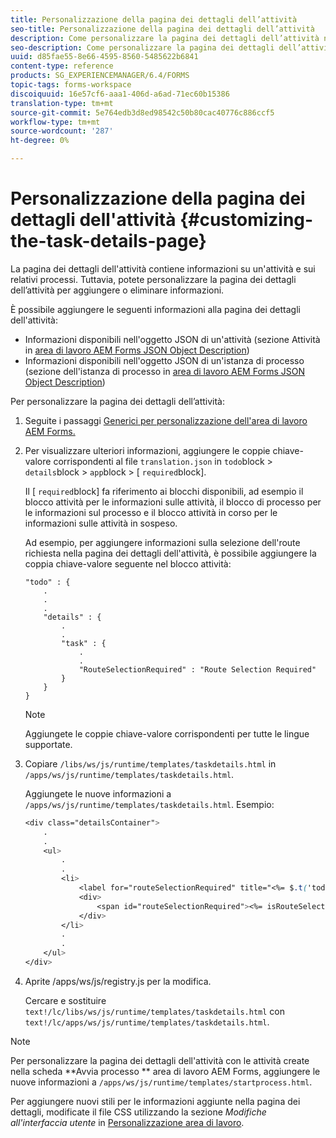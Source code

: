 ```yaml
---
title: Personalizzazione della pagina dei dettagli dell’attività
seo-title: Personalizzazione della pagina dei dettagli dell’attività
description: Come personalizzare la pagina dei dettagli dell’attività nell’area di lavoro  AEM Forms per modificare le informazioni predefinite visualizzate su un’attività.
seo-description: Come personalizzare la pagina dei dettagli dell’attività nell’area di lavoro  AEM Forms per modificare le informazioni predefinite visualizzate su un’attività.
uuid: d85fae55-8e66-4595-8560-5485622b6841
content-type: reference
products: SG_EXPERIENCEMANAGER/6.4/FORMS
topic-tags: forms-workspace
discoiquuid: 16e57cf6-aaa1-406d-a6ad-71ec60b15386
translation-type: tm+mt
source-git-commit: 5e764edb3d8ed98542c50b80cac40776c886ccf5
workflow-type: tm+mt
source-wordcount: '287'
ht-degree: 0%

---
```



# Personalizzazione della pagina dei dettagli dell&#39;attività {#customizing-the-task-details-page}

La pagina dei dettagli dell&#39;attività contiene informazioni su un&#39;attività e sui relativi processi. Tuttavia, potete personalizzare la pagina dei dettagli dell’attività per aggiungere o eliminare informazioni.

È possibile aggiungere le seguenti informazioni alla pagina dei dettagli dell&#39;attività:

* Informazioni disponibili nell&#39;oggetto JSON di un&#39;attività (sezione Attività in [ area di lavoro AEM Forms JSON Object Description](/help/forms/using/html-workspace-json-object-description.md))
* Informazioni disponibili nell&#39;oggetto JSON di un&#39;istanza di processo (sezione dell&#39;istanza di processo in [ area di lavoro AEM Forms JSON Object Description](/help/forms/using/html-workspace-json-object-description.md))

Per personalizzare la pagina dei dettagli dell’attività:

1. Seguite i passaggi [Generici per  personalizzazione dell&#39;area di lavoro AEM Forms.](/help/forms/using/generic-steps-html-workspace-customization.md)
1. Per visualizzare ulteriori informazioni, aggiungere le coppie chiave-valore corrispondenti al file `translation.json` in `todo`block > `details`block > `app`block > [ `required`block].

   Il [ `required`block] fa riferimento ai blocchi disponibili, ad esempio il blocco attività per le informazioni sulle attività, il blocco di processo per le informazioni sul processo e il blocco attività in corso per le informazioni sulle attività in sospeso.

   Ad esempio, per aggiungere informazioni sulla selezione dell&#39;route richiesta nella pagina dei dettagli dell&#39;attività, è possibile aggiungere la coppia chiave-valore seguente nel blocco attività:

   ```
   "todo" : {
       .
       .
       .
       "details" : {
           .
           .
           "task" : {
               .
               .
               "RouteSelectionRequired" : "Route Selection Required"
           }
       }
   }
   ```

   >[!NOTE]
   >
   >Aggiungete le coppie chiave-valore corrispondenti per tutte le lingue supportate.

1. Copiare `/libs/ws/js/runtime/templates/taskdetails.html` in `/apps/ws/js/runtime/templates/taskdetails.html`.

   Aggiungete le nuove informazioni a `/apps/ws/js/runtime/templates/taskdetails.html`. Esempio:

   ```css
   <div class="detailsContainer">
       .
       .
       <ul>
           .
           .
           <li>
               <label for="routeSelectionRequired" title="<%= $.t('todo.details.task.RouteSelectionRequired')%>"><%= $.t('todo.details.task.RouteSelectionRequired')%></label>
               <div>
                   <span id="routeSelectionRequired"><%= isRouteSelectionRequired != null ? isRouteSelectionRequired : ''%></span>
               </div>
           </li>
           .
           .
       </ul>
   </div>
   ```

1. Aprite /apps/ws/js/registry.js per la modifica.

   Cercare e sostituire `text!/lc/libs/ws/js/runtime/templates/taskdetails.html` con `text!/lc/apps/ws/js/runtime/templates/taskdetails.html`.

>[!NOTE]
>
>Per personalizzare la pagina dei dettagli dell&#39;attività con le attività create nella scheda **Avvia processo ** area di lavoro AEM Forms, aggiungere le nuove informazioni a `/apps/ws/js/runtime/templates/startprocess.html`.
>
>Per aggiungere nuovi stili per le informazioni aggiunte nella pagina dei dettagli, modificate il file CSS utilizzando la sezione *Modifiche all&#39;interfaccia utente* in [Personalizzazione area di lavoro](/help/forms/using/changing-locale-user-interface.md).
